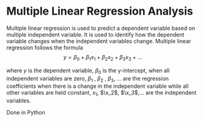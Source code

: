 # Multiple Linear Regression Analysis
Multiple linear regression is used to predict a dependent variable based on multiple independent variable. It is used to identify how the dependent variable changes when the independent variables change. Multiple linear regression follows the formula 
$$ y = \beta_0 + \beta_1 x_1 + \beta_2 x_2 + \beta_3 x_3 + ... $$

where $y$ is the dependent variable, $\beta_0$ is the y-intercept, when all independent variables are zero, $\beta_1$ , $\beta_2$ , $\beta_3$, ... are the regression coefficients when there is a change in the independent variable while all other variables are held constant, $x_1$, $\x_2$, $\x_3$,... are the independent variables. 



Done in Python  
 

